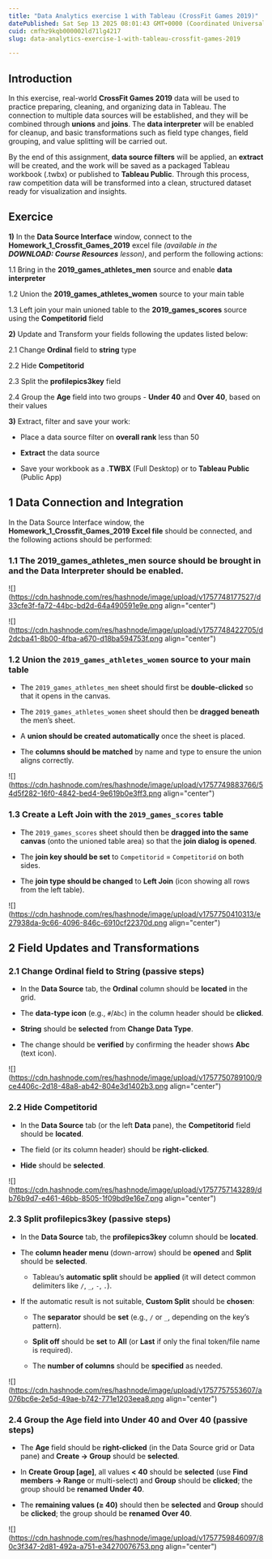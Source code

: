 ```yaml
---
title: "Data Analytics exercise 1 with Tableau (CrossFit Games 2019)"
datePublished: Sat Sep 13 2025 08:01:43 GMT+0000 (Coordinated Universal Time)
cuid: cmfhz9kqb000002ld71lg4217
slug: data-analytics-exercise-1-with-tableau-crossfit-games-2019

---
```


## Introduction

In this exercise, real-world **CrossFit Games 2019** data will be used to practice preparing, cleaning, and organizing data in Tableau. The connection to multiple data sources will be established, and they will be combined through **unions** and **joins**. The **data interpreter** will be enabled for cleanup, and basic transformations such as field type changes, field grouping, and value splitting will be carried out.

By the end of this assignment, **data source filters** will be applied, an **extract** will be created, and the work will be saved as a packaged Tableau workbook (.twbx) or published to **Tableau Public**. Through this process, raw competition data will be transformed into a clean, structured dataset ready for visualization and insights.  
  

## Exercice

**1)** In the **Data Source Interface** window, connect to the **Homework\_1\_Crossfit\_Games\_2019** excel file *(available in the* ***DOWNLOAD: Course Resources*** *lesson)*, and perform the following actions:

1.1 Bring in the **2019\_games\_athletes\_men** source and enable **data interpreter**

1.2 Union the **2019\_games\_athletes\_women** source to your main table

1.3 Left join your main unioned table to the **2019\_games\_scores** source using the **Competitorid** field

**2)** Update and Transform your fields following the updates listed below:

2.1 Change **Ordinal** field to **string** type

2.2 Hide **Competitorid**

2.3 Split the **profilepics3key** field

2.4 Group the **Age** field into two groups - **Under 40** and **Over 40**, based on their values

**3)** Extract, filter and save your work:

* Place a data source filter on **overall rank** less than 50
    
* **Extract** the data source
    
* Save your workbook as a .**TWBX** (Full Desktop) or to **Tableau Public** (Public App)
    

## 1 Data Connection and Integration

In the Data Source Interface window, the **Homework\_1\_Crossfit\_Games\_2019 Excel file** should be connected, and the following actions should be performed:

### 1.1 The **2019\_games\_athletes\_men** source should be brought in and the **Data Interpreter** should be enabled.

![](https://cdn.hashnode.com/res/hashnode/image/upload/v1757748177527/d33cfe3f-fa72-44bc-bd2d-64a490591e9e.png align="center")

![](https://cdn.hashnode.com/res/hashnode/image/upload/v1757748422705/d2dcba41-8b00-4fba-a670-d18ba594753f.png align="center")

### 1.2 Union the `2019_games_athletes_women` source to your main table

* The `2019_games_athletes_men` sheet should first be **double-clicked** so that it opens in the canvas.
    
* The `2019_games_athletes_women` sheet should then be **dragged beneath** the men’s sheet.
    
* A **union should be created automatically** once the sheet is placed.
    
* The **columns should be matched** by name and type to ensure the union aligns correctly.
    

![](https://cdn.hashnode.com/res/hashnode/image/upload/v1757749883766/54d5f282-16f0-4842-bed4-9e619b0e3ff3.png align="center")

### 1.3 Create a Left Join with the `2019_games_scores` table

* The `2019_games_scores` sheet should then be **dragged into the same canvas** (onto the unioned table area) so that the **join dialog is opened**.
    
* The **join key should be set** to `Competitorid` = `Competitorid` on both sides.
    
* The **join type should be changed** to **Left Join** (icon showing all rows from the left table).
    

![](https://cdn.hashnode.com/res/hashnode/image/upload/v1757750410313/e27938da-9c66-4096-846c-6910cf22370d.png align="center")

## **2 Field Updates and Transformations**

### 2.1 Change **Ordinal** field to **String** (passive steps)

* In the **Data Source** tab, the **Ordinal** column should be **located** in the grid.
    
* The **data-type icon** (e.g., `#`/`Abc`) in the column header should be **clicked**.
    
* **String** should be **selected** from **Change Data Type**.
    
* The change should be **verified** by confirming the header shows **Abc** (text icon).
    

![](https://cdn.hashnode.com/res/hashnode/image/upload/v1757750789100/9ce4406c-2d18-48a8-ab42-804e3d1402b3.png align="center")

### 2.2 Hide **Competitorid**

* In the **Data Source** tab (or the left **Data** pane), the **Competitorid** field should be **located**.
    
* The field (or its column header) should be **right-clicked**.
    
* **Hide** should be **selected**.
    

![](https://cdn.hashnode.com/res/hashnode/image/upload/v1757757143289/db76b9d7-e461-46bb-8505-1f09bd9e16e7.png align="center")

### 2.3 Split **profilepics3key** (passive steps)

* In the **Data Source** tab, the **profilepics3key** column should be **located**.
    
* The **column header menu** (down-arrow) should be **opened** and **Split** should be **selected**.
    
    * Tableau’s **automatic split** should be **applied** (it will detect common delimiters like `/`, `_`, `-`, `.`).
        
* If the automatic result is not suitable, **Custom Split** should be **chosen**:
    
    * The **separator** should be **set** (e.g., `/` or `_`, depending on the key’s pattern).
        
    * **Split off** should be **set** to **All** (or **Last** if only the final token/file name is required).
        
    * The **number of columns** should be **specified** as needed.
        

![](https://cdn.hashnode.com/res/hashnode/image/upload/v1757757553607/a076bc6e-2e5d-49ae-b742-771e1203eea8.png align="center")

### 2.4 Group the **Age** field into **Under 40** and **Over 40** (passive steps)

* The **Age** field should be **right-clicked** (in the Data Source grid or Data pane) and **Create → Group** should be **selected**.
    
* In **Create Group \[age\]**, all values **&lt; 40** should be **selected** (use **Find members → Range** or multi-select) and **Group** should be **clicked**; the group should be **renamed** **Under 40**.
    
* The **remaining values (≥ 40)** should then be **selected** and **Group** should be **clicked**; the group should be **renamed** **Over 40**.
    

![](https://cdn.hashnode.com/res/hashnode/image/upload/v1757759846097/80c3f347-2d81-492a-a751-e34270076753.png align="center")